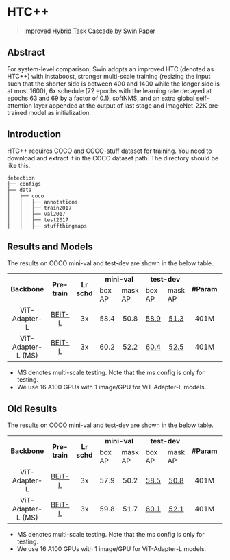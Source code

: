 # HTC++

> [Improved Hybrid Task Cascade by Swin Paper](https://arxiv.org/abs/2103.14030)

<!-- [ALGORITHM] -->

## Abstract

For system-level comparison, Swin adopts an improved HTC (denoted as HTC++) with instaboost, stronger multi-scale training (resizing the input such that the shorter side is between 400 and 1400 while the longer side is at most 1600), 6x schedule (72 epochs with the learning rate decayed at epochs 63 and 69 by a factor of 0.1), softNMS, and an extra global self-attention layer appended at the output of last stage and ImageNet-22K pre-trained model as initialization.

## Introduction

HTC++ requires COCO and [COCO-stuff](http://calvin.inf.ed.ac.uk/wp-content/uploads/data/cocostuffdataset/stuffthingmaps_trainval2017.zip) dataset for training. You need to download and extract it in the COCO dataset path.
The directory should be like this.

```none
detection
├── configs
├── data
│   ├── coco
│   │   ├── annotations
│   │   ├── train2017
│   │   ├── val2017
│   │   ├── test2017
|   |   ├── stuffthingmaps
```

## Results and Models

The results on COCO mini-val and test-dev are shown in the below table.

<table>
   <tr  align=center>
      <td rowspan="2" align=center><b>Backbone</b></td>
      <td rowspan="2" align=center><b>Pre-train</b></td>
      <td rowspan="2" align=center><b>Lr schd</b></td>
      <td colspan="2" align=center><b>mini-val</b></td>
      <td colspan="2" align=center><b>test-dev</b></td>
      <td rowspan="2" align=center><b>#Param</b></td>
      <td rowspan="2" align=center><b>Config</b></td>
      <td rowspan="2" align=center><b>Download</b></td>
   </tr>
   <tr>
      <td>box AP</td>
      <td>mask AP</td>
      <td>box AP</td>
      <td>mask AP</td>
   </tr>
   <tr align=center>
      <td>ViT-Adapter-L</td>
      <td><a href="https://conversationhub.blob.core.windows.net/beit-share-public/beit/beit_large_patch16_224_pt22k_ft22k.pth">BEiT-L</a></td>
      <td>3x</td>
      <td>58.4</td>
      <td>50.8</td>
      <td><a href="https://drive.google.com/file/d/1lXQxf5PJ0g0bQNkMMrhG63jal0NsmYjb/view?usp=sharing">58.9</a></td>
      <td><a href="https://drive.google.com/file/d/1nyuONJcHHXki0Cn8dCgbPZ9D_MURh47t/view?usp=sharing">51.3</a></td>
      <td>401M</td>
      <td><a href="./htc++_beit_adapter_large_fpn_3x_coco.py">config</a> </td>
      <td><a href="https://github.com/czczup/ViT-Adapter/releases/download/0.3.0/htc++_beit_adapter_large_fpn_3x_coco.pth.tar">model</a> | 
        <a href="https://github.com/czczup/ViT-Adapter/releases/download/0.3.0/20220604_210212.log">log</a></td>
   </tr>
   </tr>
   <tr align=center>
      <td>ViT-Adapter-L (MS)</td>
      <td><a href="https://conversationhub.blob.core.windows.net/beit-share-public/beit/beit_large_patch16_224_pt22k_ft22k.pth">BEiT-L</a></td>
      <td>3x</td>
      <td>60.2</td>
      <td>52.2</td>
      <td><a href="https://drive.google.com/file/d/15t2Oc3FiNeLr6RnKOJ-0IbI7b2LalxbX/view?usp=sharing">60.4</a></td>
      <td><a href="https://drive.google.com/file/d/1TIPOJC6ieZS_ZRNCbo_AW4UqYAkQIjyN/view?usp=sharing">52.5</a></td>
      <td>401M</td>
      <td>-</td>
      <td>-</td>
   </tr>
</table>

- MS denotes multi-scale testing. Note that the ms config is only for testing.
- We use 16 A100 GPUs with 1 image/GPU for ViT-Adapter-L models.

## Old Results

The results on COCO mini-val and test-dev are shown in the below table.

<table>
   <tr align=center>
      <td rowspan="2" align=center><b>Backbone</b></td>
      <td rowspan="2" align=center><b>Pre-train</b></td>
      <td rowspan="2" align=center><b>Lr schd</b></td>
      <td colspan="2" align=center><b>mini-val</b></td>
      <td colspan="2" align=center><b>test-dev</b></td>
      <td rowspan="2" align=center><b>#Param</b></td>
      <td rowspan="2" align=center><b>Config</b></td>
      <td rowspan="2" align=center><b>Download</b></td>
   </tr>
   <tr>
      <td>box AP</td>
      <td>mask AP</td>
      <td>box AP</td>
      <td>mask AP</td>
   </tr>
   <tr align=center>
      <td>ViT-Adapter-L</td>
      <td><a href="https://conversationhub.blob.core.windows.net/beit-share-public/beit/beit_large_patch16_224_pt22k_ft22k.pth">BEiT-L</a></td>
      <td>3x</td>
      <td>57.9</td>
      <td>50.2</td>
      <td><a href="https://drive.google.com/file/d/11zpPSvmuAn7aP5brxzHE8naObnOfFxby/view?usp=sharing">58.5</a></td>
      <td><a href="https://drive.google.com/file/d/1wIbtzfHfPqkvZaSivzcsh4HWu1oSiun6/view?usp=sharing">50.8</a></td>
      <td>401M</td>
      <td><a href="./htc++_beit_adapter_large_fpn_3x_coco_old.py">config</a> </td>
      <td><a href="https://github.com/czczup/ViT-Adapter/releases/download/v0.1.0/htc++_beit_adapter_large_fpn_3x_coco_old.pth.tar">model</a> | 
        <a href="https://github.com/czczup/ViT-Adapter/releases/download/v0.1.0/20220512_030903.log">log</a></td>
   </tr>
   </tr>
   <tr align=center>
      <td>ViT-Adapter-L (MS)</td>
      <td><a href="https://conversationhub.blob.core.windows.net/beit-share-public/beit/beit_large_patch16_224_pt22k_ft22k.pth">BEiT-L</a></td>
      <td>3x</td>
      <td>59.8</td>
      <td>51.7</td>
      <td><a href="https://drive.google.com/file/d/1i-qjgUK4CMwZcmu5pkndldwfVbdkw5sU/view?usp=sharing">60.1</a></td>
      <td><a href="https://drive.google.com/file/d/16mlEOPY7K-Xpx_CL650A-LWbVDm2vl4X/view?usp=sharing">52.1</a></td>
      <td>401M</td>
      <td>-</td>
      <td>-</td>
   </tr>
</table>

- MS denotes multi-scale testing. Note that the ms config is only for testing.
- We use 16 A100 GPUs with 1 image/GPU for ViT-Adapter-L models.
